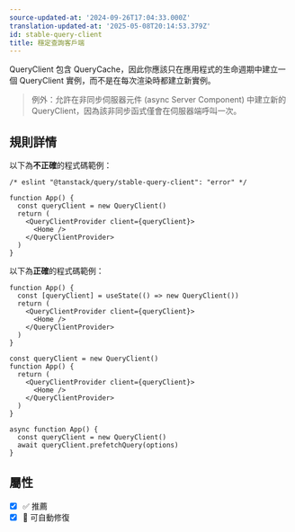 ```yaml
---
source-updated-at: '2024-09-26T17:04:33.000Z'
translation-updated-at: '2025-05-08T20:14:53.379Z'
id: stable-query-client
title: 穩定查詢客戶端
---
```


QueryClient 包含 QueryCache，因此你應該只在應用程式的生命週期中建立一個 QueryClient 實例，而不是在每次渲染時都建立新實例。

> 例外：允許在非同步伺服器元件 (async Server Component) 中建立新的 QueryClient，因為該非同步函式僅會在伺服器端呼叫一次。

## 規則詳情

以下為**不正確**的程式碼範例：

```tsx
/* eslint "@tanstack/query/stable-query-client": "error" */

function App() {
  const queryClient = new QueryClient()
  return (
    <QueryClientProvider client={queryClient}>
      <Home />
    </QueryClientProvider>
  )
}
```

以下為**正確**的程式碼範例：

```tsx
function App() {
  const [queryClient] = useState(() => new QueryClient())
  return (
    <QueryClientProvider client={queryClient}>
      <Home />
    </QueryClientProvider>
  )
}
```

```tsx
const queryClient = new QueryClient()
function App() {
  return (
    <QueryClientProvider client={queryClient}>
      <Home />
    </QueryClientProvider>
  )
}
```

```tsx
async function App() {
  const queryClient = new QueryClient()
  await queryClient.prefetchQuery(options)
}
```

## 屬性

- [x] ✅ 推薦
- [x] 🔧 可自動修復

